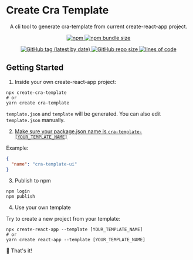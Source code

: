 # Create Cra Template

<p align="center">
A cli tool to generate cra-template from current create-react-app project.
</p>

<p align="center">
  <a href="https://www.npmjs.com/package/create-cra-template">
    <img alt="npm" src="https://img.shields.io/npm/v/create-cra-template?color=slateblue&label=create-cra-template&logo=npm&style=for-the-badge">
    <img alt="npm bundle size" src="https://img.shields.io/bundlephobia/minzip/create-cra-template?color=palegreen&style=for-the-badge">
  </a>
</p>
<p align="center">
  <a href="https://github.com/iamyoki/create-cra-template">
    <img alt="GitHub tag (latest by date)" src="https://img.shields.io/github/v/tag/iamyoki/create-cra-template?color=royalblue&label=github&logo=github&style=for-the-badge">
    <img alt="GitHub repo size" src="https://img.shields.io/github/repo-size/iamyoki/create-cra-template?color=violet&style=for-the-badge">
    <img alt="lines of code" src="https://img.shields.io/tokei/lines/github/iamyoki/create-cra-template?color=gold&style=for-the-badge">
  </a>
</p>

## Getting Started

1. Inside your own create-react-app project:
```shell
npx create-cra-template
# or
yarn create cra-template
```

`template.json` and `template` will be generated. You can also edit `template.json` manually.

2. [Make sure your package.json name is `cra-template-[YOUR_TEMPLATE_NAME]`](https://create-react-app.dev/docs/custom-templates#building-a-template)

Example:
```json
{
  "name": "cra-template-ui"
}
```

3. Publish to npm
```shell
npm login
npm publish
```

4. Use your own template

Try to create a new project from your template:
```shell
npx create-react-app --template [YOUR_TEMPLATE_NAME]
# or
yarn create react-app --template [YOUR_TEMPLATE_NAME]
```

🎉 That's it!